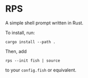 # RPS

A simple shell prompt written in Rust.

To install, run:

```{bash}
cargo install --path .
```

Then, add
```{fish}
rps --init fish | source
```
to your `config.fish` or equivalent.

